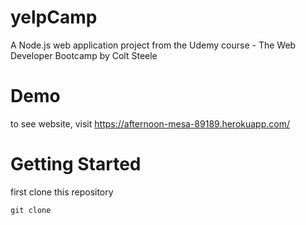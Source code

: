 # yelpCamp

A Node.js web application project from the Udemy course - The Web Developer Bootcamp by Colt Steele

# Demo

to see website, visit https://afternoon-mesa-89189.herokuapp.com/


# Getting Started
first clone this repository
```
git clone
```

